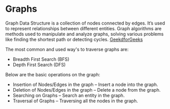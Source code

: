 # Graphs

Graph Data Structure is a collection of nodes connected by edges. It’s used to represent relationships between different entities. Graph algorithms are methods used to manipulate and analyze graphs, solving various problems like finding the shortest path or detecting cycles. [GeekdforGeeks](https://www.geeksforgeeks.org/graph-data-structure-and-algorithms/)

The most common and used way's to traverse graphs are:
- Breadth First Search (BFS)
- Depth First Search (DFS)


Below are the basic operations on the graph:

- Insertion of Nodes/Edges in the graph – Insert a node into the graph.
- Deletion of Nodes/Edges in the graph – Delete a node from the graph.
- Searching on Graphs – Search an entity in the graph.
- Traversal of Graphs – Traversing all the nodes in the graph.

